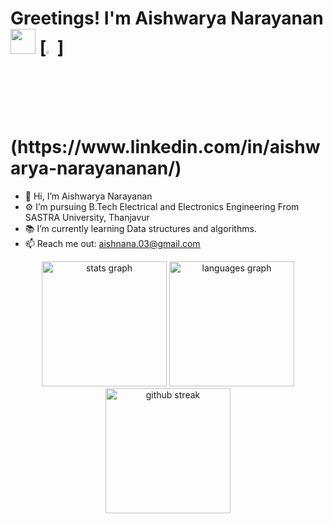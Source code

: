 ###

<h1 align="left">Greetings! I'm Aishwarya Narayanan <img src="https://media.giphy.com/media/hvRJCLFzcasrR4ia7z/giphy.gif" width="40"> 
  [<img src="https://img.icons8.com/color/48/000000/linkedin.png" width="3.5%"/>](https://www.linkedin.com/in/aishwarya-narayananan/)  &nbsp;
</h1>


- 👋 Hi, I’m Aishwarya Narayanan
- ⚙️ I’m pursuing B.Tech Electrical and Electronics Engineering From SASTRA University, Thanjavur 
- 📚 I’m currently learning Data structures and algorithms.
- 📫 Reach me out: aishnana.03@gmail.com



<div align="center">
  <img src="https://github-readme-stats.vercel.app/api?username=Aishwarya-Narayanan03&hide_title=false&hide_rank=false&show_icons=true&include_all_commits=true&count_private=true&disable_animations=false&theme=algolia&locale=en&hide_border=false" height="200" alt="stats graph"  />
  <img src="https://github-readme-stats.vercel.app/api/top-langs?username=Aishwarya-Narayanan03&locale=en&hide_title=false&layout=compact&card_width=320&langs_count=5&theme=algolia&hide_border=false" height="200" alt="languages graph"  />
   <img src="https://github-readme-streak-stats.herokuapp.com/?user=Aishwarya-Narayanan03&theme=algolia" height="200" alt="github streak"  />
</div>





<!---
Aishwarya-Narayanan03/Aishwarya-Narayanan03 is a ✨ special ✨ repository because its `README.md` (this file) appears on your GitHub profile.
You can click the Preview link to take a look at your changes.
--->
